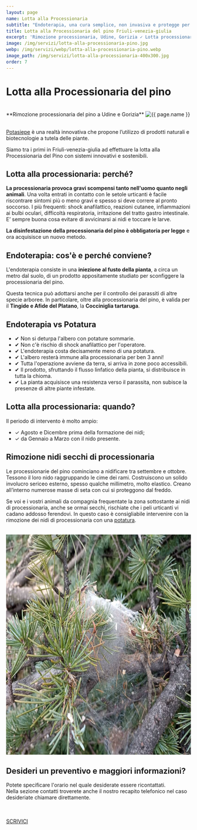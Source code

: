 ```yaml
---
layout: page
name: Lotta alla Processionaria
subtitle: "Endoterapia, una cura semplice, non invasiva e protegge per ben 3 anni!"
title: Lotta alla Processionaria del pino Friuli-venezia-giulia
excerpt: 'Rimozione processionaria, Udine, Gorizia ✓ Lotta processionaria del pino, disinfestazione nidi. Endoterapia, una cura non invasiva con garanzia per 3 anni!'
image: /img/servizi/lotta-alla-processionaria-pino.jpg
webp: /img/servizi/webp/lotta-alla-processionaria-pino.webp
image_path: /img/servizi/lotta-alla-processionaria-400x300.jpg
order: 7
---
```

# Lotta alla Processionaria del pino

<br/>
**Rimozione processionaria del pino a Udine e Gorizia**
<picture>
  <source srcset="{{ page.webp }}" type="image/webp">
  <source srcset="{{ page.image }}" type="image/jpeg">
  <img src="{{ page.image }}" width="800" height="600" alt="{{ page.name }}" title="{{ page.name }}"/>
</picture>
<br/><br/>

[Potasiepe](/chi-sono/ "about") è una realtà innovativa che propone l’utilizzo di prodotti naturali e biotecnologie a tutela delle piante.

Siamo tra i primi in Friuli-venezia-giulia ad effettuare la lotta alla Processionaria del Pino con sistemi innovativi e sostenibili.

## Lotta alla processionaria: perché?

**La processionaria provoca gravi scompensi tanto nell'uomo quanto negli animali**. Una volta entrati in contatto con le setole urticanti è facile riscontrare sintomi più o meno gravi e spesso si deve correre al pronto soccorso. I più frequenti: shock anafilattico, reazioni cutanee, infiammazioni ai bulbi oculari, difficoltà respiratoria, irritazione del tratto gastro intestinale. E’ sempre buona cosa evitare di avvicinarsi ai nidi e toccare le larve.

**La disinfestazione della processionaria del pino è obbligatoria per legge** e ora acquisisce un nuovo metodo.

## Endoterapia: cos'è e perché conviene?

L'endoterapia consiste in una **iniezione al fusto della pianta**, a circa un metro dal suolo, di un prodotto appositamente studiato per sconfiggere la processionaria del pino.

Questa tecnica può adottarsi anche per il controllo dei parassiti di altre specie arboree. In particolare, oltre alla processionaria del pino, è valida per il **Tingide e Afide del Platano**, la **Cocciniglia tartaruga**.

## Endoterapia vs Potatura

- &#10004; Non si deturpa l'albero con potature sommarie.
- &#10004; Non c'è rischio di shock anafilattico per l'operatore.
- &#10004; L'endoterapia costa decisamente meno di una potatura.
- &#10004; L'albero resterà immune alla processionaria per ben 3 anni!
- &#10004; Tutta l'operazione avviene da terra, si arriva in zone poco accessibili.
- &#10004; Il prodotto, sfruttando il flusso linfatico della pianta, si distribuisce in tutta la chioma.
- &#10004; La pianta acquisisce una resistenza verso il parassita, non subisce la presenze di altre piante infestate.

## Lotta alla processionaria: quando?

Il periodo di intervento è molto ampio:


- &#10003; Agosto e Dicembre prima della formazione dei nidi;
- &#10003; da Gennaio a Marzo con il nido presente.

## Rimozione nidi secchi di processionaria

Le processionarie del pino cominciano a nidificare tra settembre e ottobre. Tessono il loro nido raggruppando le cime dei rami. Costruiscono un solido involucro sericeo esterno, spesso qualche millimetro, molto elastico. Creano all’interno numerose masse di seta con cui si proteggono dal freddo.

Se voi e i vostri animali da compagnia frequentate la zona sottostante ai nidi di processionaria, anche se ormai secchi, rischiate che i peli urticanti vi cadano addosso ferendovi. In questo caso è consigliabile intervenire con la rimozione dei nidi di processionaria con una [potatura](/servizi/abbattimento-e-potatura-alberi/ "abbattimento e potatura alberi").



<br/>
<picture>
  <source srcset="/img/servizi/webp/rimozione-nidi-processionaria-alberi.webp" type="image/webp">
  <source srcset="(/img/servizi/rimozione-nidi-processionaria-alberi.jpg" type="image/jpeg">
  <img src="/img/servizi/rimozione-nidi-processionaria-alberi.jpg" width="800" height="600" alt="Rimozione nidi di processionaria dagli alberi" title="Rimozione nidi di processionaria del pino">
</picture>

<br/>
<div class="text-center">
  <h2>Desideri un preventivo e maggiori informazioni?</h2>

  <p>Potete specificare l'orario nel quale desiderate essere ricontattati.<br/>
  Nella sezione contatti troverete anche il nostro recapito telefonico nel caso desideriate chiamare direttamente.</p>
<br/><br/>
  <a title="contatti" href="/contatti/" aria-label="contatti" class="button">SCRIVICI</a>
</div>
<br/><br/>
